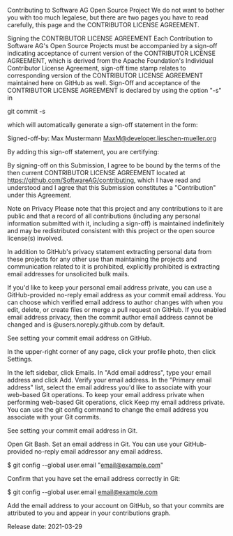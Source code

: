 Contributing to Software AG Open Source Project
We do not want to bother you with too much legalese, but there are two pages you have to read carefully, this page and the CONTRIBUTOR LICENSE AGREEMENT.

Signing the CONTRIBUTOR LICENSE AGREEMENT
Each Contribution to Software AG's Open Source Projects must be accompanied by a sign-off indicating acceptance of current version of the CONTRIBUTOR LICENSE AGREEMENT, which is derived from the Apache Foundation's Individual Contributor License Agreement, sign-off time stamp relates to corresponding version of the CONTRIBUTOR LICENSE AGREEMENT maintained here on GitHub as well. Sign-Off and acceptance of the CONTRIBUTOR LICENSE AGREEMENT is declared by using  the option "-s" in

git commit -s

which will automatically generate a sign-off statement in the form: 

Signed-off-by: Max Mustermann <MaxM@developer.lieschen-mueller.org>

By adding this sign-off statement, you are certifying:

By signing-off on this Submission, I agree to be bound by the terms of the then current CONTRIBUTOR LICENSE AGREEMENT located at https://github.com/SoftwareAG/contributing, which I have read and understood and I agree that this Submission constitutes a "Contribution" under this Agreement.

Note on Privacy
Please note that this project and any contributions to it are public and that a record of all contributions (including any personal information submitted with it, including a sign-off) is maintained indefinitely and may be redistributed consistent with this project or the open source license(s) involved.

In addition to GitHub's privacy statement extracting personal data from these projects for any other use than maintaining the projects and communication related to it is prohibited, explicitly prohibited is extracting email addresses for unsolicited bulk mails.

If you'd like to keep your personal email address private, you can use a GitHub-provided no-reply email address as your commit email address. You can choose which verified email address to author changes with when you edit, delete, or create files or merge a pull request on GitHub. If you enabled email address privacy, then the commit author email address cannot be changed and is <username>@users.noreply.github.com by default. 

See setting your commit email address on GitHub.

In the upper-right corner of any page, click your profile photo, then click Settings.

In the left sidebar, click Emails.
In "Add email address", type your email address and click Add.
Verify your email address.
In the "Primary email address" list, select the email address you'd like to associate with your web-based Git operations.
To keep your email address private when performing web-based Git operations, click Keep my email address private.
You can use the git config command to change the email address you associate with your Git commits.

See setting your commit email address in Git.



Open Git Bash.
Set an email address in Git. You can use your GitHub-provided no-reply email addressor any email address.

$ git config --global user.email "email@example.com"

Confirm that you have set the email address correctly in Git:

$ git config --global user.email
email@example.com

Add the email address to your account on GitHub, so that your commits are attributed to you and appear in your contributions graph.


Release date: 2021-03-29

